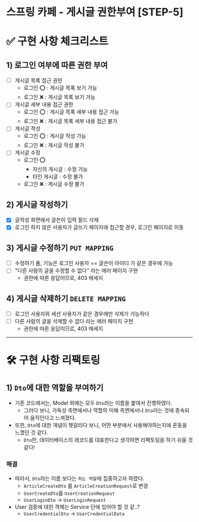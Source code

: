 스프링 카페 - 게시글 권한부여 [STEP-5]
===

# ✅ 구현 사항 체크리스트

## 1) 로그인 여부에 따른 권한 부여
- [ ] 게시글 목록 접근 권한
  - 로그인 ⭕️ : 게시글 목록 보기 가능
  - 로그인 ❌ : 게시글 목록 보기 가능
- [ ] 게시글 세부 내용 접근 권한
  - 로그인 ⭕️ : 게시글 목록 세부 내용 접근 가능
  - 로그인 ❌ : 게시글 목록 세부 내용 접근 불가
- [ ] 게시글 작성
  - 로그인 ⭕️ : 게시글 작성 가능
  - 로그인 ❌ : 게시글 작성 불가
- [ ] 게시글 수정
  - 로그인 ⭕️
    - 자신의 게시글 : 수정 가능
    - 타인 게시글 : 수정 불가
  - 로그인 ❌ : 게시글 수정 불가

## 2) 게시글 작성하기 
- [x] 글작성 화면에서 글쓴이 입력 필드 삭제
- [x] 로그인 하지 않은 사용자가 글쓰기 페이지에 접근할 경우, 로그인 페이지로 이동

## 3) 게시글 수정하기 ```PUT MAPPING```
- [ ] 수정하기 폼, 기능은 로그인 사용자 == 글쓴이 아이디 가 같은 경우에 가능
- [ ] "다른 사람의 글을 수정할 수 없다" 라는 에러 페이지 구현
  - 권한에 따른 응답이므로, 403 메세지

## 4) 게시글 삭제하기 ```DELETE MAPPING```
- [ ] 로그인 사용자와 세션 사용자가 같은 경우에만 삭제가 가능하다
- [ ] 다른 사람의 글을 삭제할 수 없다 라는 에러 페이지 구현
  - 권한에 따른 응답이므로, 403 메세지

---

# 🛠️ 구현 사항 리팩토링

## 1) ```Dto```에 대한 역할을 부여하기
- 기존 코드에서는, Model 외에는 모두 ```Dto```라는 이름을 붙여서 진행하였다.
  - 그러다 보니, 가독성 측면에서나 역할의 이해 측면에서나 ```Dto```라는 것에 종속되어 움직인다고 느껴졌다.
- 또한, ```Dto```에 대한 개념이 헷갈리다 보니, 어떤 부분에서 사용해야하는지에 혼동을 느꼈던 것 같다.
  - ```Dto```란, 데이터베이스의 레코드를 대표한다고 생각하면 리팩토링을 하기 쉬울 것 같다!
### 해결
- 따라서, ```Dto```라는 이름 보다는 ```하는 역할```에 집중하고자 하였다.
  - ```ArticleCreateDto``` 를 ```ArticleCreationRequest```로 변경
  - ```UserCreateDto```를 ```UserCreationRequest```
  - ```UserLoginDto``` -> ```UserLoginRequest```
- User 검증에 대한 객체는 Service 단에 있어야 할 것 같..?
  - ```UserCredentialDto``` -> ```UserCredentialData```
